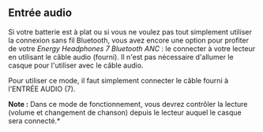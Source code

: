 ## Entrée audio

Si votre batterie est à plat ou si vous ne voulez pas tout simplement utiliser la connexion sans fil Bluetooth, vous avez encore une option pour profiter de votre *Energy Headphones 7 Bluetooth ANC* : le connecter à votre lecteur en utilisant le câble audio (fourni). Il n'est pas nécessaire d'allumer le casque pour l'utiliser avec le câble audio.

Pour utiliser ce mode, il faut simplement connecter le câble fourni à l'ENTRÉE AUDIO (7).

**Note :** Dans ce mode de fonctionnement, vous devrez contrôler la lecture (volume et changement de chanson) depuis le lecteur auquel le casque sera connecté.*
